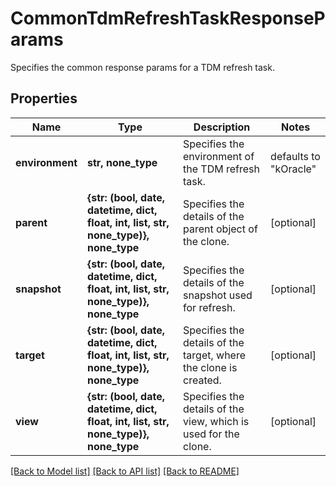 # CommonTdmRefreshTaskResponseParams

Specifies the common response params for a TDM refresh task.

## Properties
Name | Type | Description | Notes
------------ | ------------- | ------------- | -------------
**environment** | **str, none_type** | Specifies the environment of the TDM refresh task. | defaults to "kOracle"
**parent** | **{str: (bool, date, datetime, dict, float, int, list, str, none_type)}, none_type** | Specifies the details of the parent object of the clone. | [optional] 
**snapshot** | **{str: (bool, date, datetime, dict, float, int, list, str, none_type)}, none_type** | Specifies the details of the snapshot used for refresh. | [optional] 
**target** | **{str: (bool, date, datetime, dict, float, int, list, str, none_type)}, none_type** | Specifies the details of the target, where the clone is created. | [optional] 
**view** | **{str: (bool, date, datetime, dict, float, int, list, str, none_type)}, none_type** | Specifies the details of the view, which is used for the clone. | [optional] 

[[Back to Model list]](../README.md#documentation-for-models) [[Back to API list]](../README.md#documentation-for-api-endpoints) [[Back to README]](../README.md)


